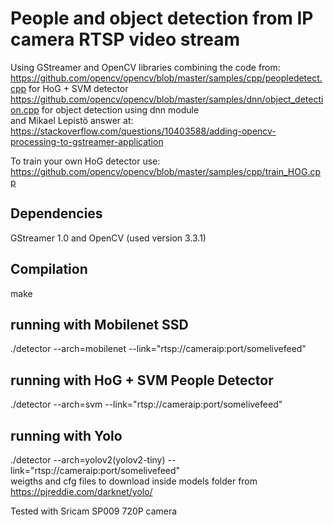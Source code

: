 # People and object detection from IP camera RTSP video stream 



Using GStreamer and OpenCV libraries combining the code from:   
https://github.com/opencv/opencv/blob/master/samples/cpp/peopledetect.cpp for HoG + SVM detector  
https://github.com/opencv/opencv/blob/master/samples/dnn/object_detection.cpp for object detection using dnn module    
and Mikael Lepistö answer at:  
https://stackoverflow.com/questions/10403588/adding-opencv-processing-to-gstreamer-application  


To train your own HoG detector use:  
https://github.com/opencv/opencv/blob/master/samples/cpp/train_HOG.cpp

##  Dependencies
GStreamer 1.0 and OpenCV (used version 3.3.1)

## Compilation  
make  
## running with Mobilenet SSD 
./detector --arch=mobilenet --link="rtsp://cameraip:port/somelivefeed"

## running with HoG + SVM People Detector 
./detector --arch=svm --link="rtsp://cameraip:port/somelivefeed"

## running with Yolo
./detector --arch=yolov2(yolov2-tiny) --link="rtsp://cameraip:port/somelivefeed"  
weigths and cfg files to download inside models folder from https://pjreddie.com/darknet/yolo/  

 

Tested with Sricam SP009 720P camera   
